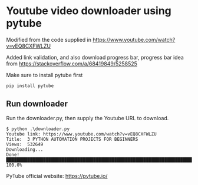 # Youtube video downloader using pytube

Modified from the code supplied in https://www.youtube.com/watch?v=vEQ8CXFWLZU

Added link validation, and also download progress bar, progress bar idea from https://stackoverflow.com/a/68419849/5258525


Make sure to install pytube first

    pip install pytube


## Run downloader
Run the downloader.py, then supply the Youtube URL to download.

    $ python .\downloader.py
    Youtube link: https://www.youtube.com/watch?v=vEQ8CXFWLZU
    Title:  3 PYTHON AUTOMATION PROJECTS FOR BEGINNERS
    Views:  532649
    Downloading...
    Done!███████████████████████████████████████████████████████████████████████████████████████| 100.0%

PyTube official website: https://pytube.io/